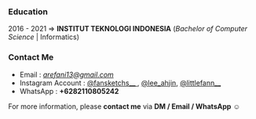 ### Education
2016 - 2021 => **INSTITUT TEKNOLOGI INDONESIA** 
(*Bachelor of Computer Science* | Informatics)

### Contact Me
- Email : *arefani13@gmail.com*
- Instagram Account : [@fansketchs__ ](https://www.instagram.com/fansketchs__/), [@lee_ahjin](https://www.instagram.com/lee_ahjin/), [@littlefann__](https://www.instagram.com/littlefann__/)
- WhatsApp : **+6282110805242**

For more information, please **contact me** via **DM / Email / WhatsApp** ☺️